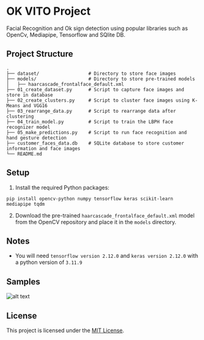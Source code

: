 # OK VITO Project

Facial Recognition and Ok sign detection using popular libraries such as OpenCv, Mediapipe, Tensorflow and SQlite DB.

## Project Structure

```
.
├── dataset/                  # Directory to store face images
├── models/                   # Directory to store pre-trained models
│   ├── haarcascade_frontalface_default.xml
├── 01_create_dataset.py      # Script to capture face images and store in database
├── 02_create_clusters.py     # Script to cluster face images using K-Means and VGG16
├── 03_rearrange_data.py      # Script to rearrange data after clustering
├── 04_train_model.py         # Script to train the LBPH face recognizer model
├── 05_make_predictions.py    # Script to run face recognition and hand gesture detection
├── customer_faces_data.db    # SQLite database to store customer information and face images
└── README.md
```

## Setup

1. Install the required Python packages:

```
pip install opencv-python numpy tensorflow keras scikit-learn mediapipe tqdm
```

2. Download the pre-trained `haarcascade_frontalface_default.xml` model from the OpenCV repository and place it in the `models` directory.


## Notes

- You will need `tensorflow version 2.12.0` and `keras version 2.12.0` with a python version of `3.11.9`

## Samples

![alt text](image.png)

## License

This project is licensed under the [MIT License](LICENSE).